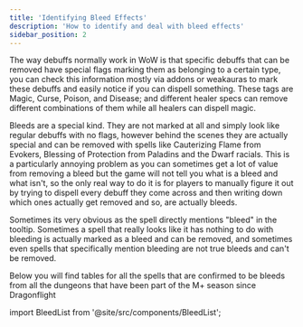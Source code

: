 ```yaml
---
title: 'Identifying Bleed Effects'
description: 'How to identify and deal with bleed effects'
sidebar_position: 2
---
```


The way debuffs normally work in WoW is that specific debuffs that can be removed have special flags marking them as belonging to a certain type, you can check this information mostly via addons or weakauras to mark these debuffs and easily notice if you can dispell something. These tags are Magic, Curse, Poison, and Disease; and different healer specs can remove different combinations of them while all healers can dispell magic.

Bleeds are a special kind. They are not marked at all and simply look like regular debuffs with no flags, however behind the scenes they are actually special and can be removed with spells like Cauterizing Flame from Evokers, Blessing of Protection from Paladins and the Dwarf racials. This is a particularly annoying problem as you can sometimes get a lot of value from removing a bleed but the game will not tell you what is a bleed and what isn't, so the only real way to do it is for players to manually figure it out by trying to dispell every debuff they come across and then writing down which ones actually get removed and so, are actually bleeds.

Sometimes its very obvious as the spell directly mentions "bleed" in the tooltip. Sometimes a spell that really looks like it has nothing to do with bleeding is actually marked as a bleed and can be removed, and sometimes even spells that specifically mention bleeding are not true bleeds and can't be removed.

Below you will find tables for all the spells that are confirmed to be bleeds from all the dungeons that have been part of the M+ season since Dragonflight

import BleedList from '@site/src/components/BleedList';

<BleedList/>

